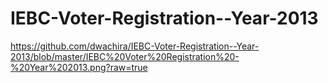# IEBC-Voter-Registration--Year-2013


https://github.com/dwachira/IEBC-Voter-Registration--Year-2013/blob/master/IEBC%20Voter%20Registration%20-%20Year%202013.png?raw=true
